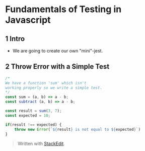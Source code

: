 # Fundamentals of Testing in Javascript

## 1 Intro
- We are going to create our own "mini"-jest. 

## 2 Throw Error with a Simple Test

```js
/*
We have a function 'sum' which isn't
working properly so we write a simple test.
*/
const sum = (a, b) => a - b;
const subtract (a, b) => a - b; 

const result = sum(3, 7);
const expected = 10;

if(result !== expected) {
	throw new Error(`${result} is not equal to ${expected}`)
}
```

> Written with [StackEdit](https://stackedit.io/).
<!--stackedit_data:
eyJoaXN0b3J5IjpbOTA4NDAyNDU3LDE1ODczNjg3MjIsMzY3OT
E3NTk3LDgzNzY4NTY5N119
-->